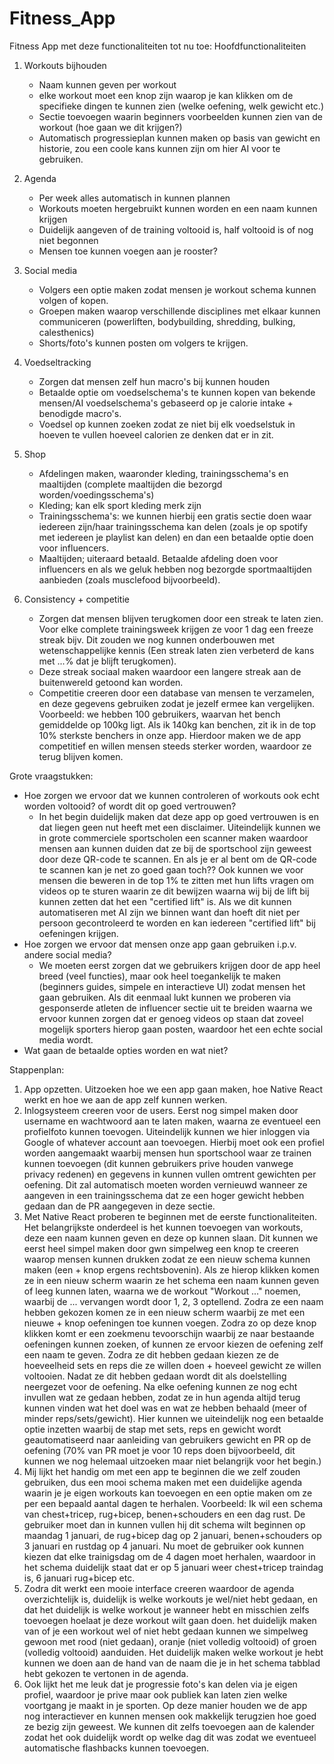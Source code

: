 # Fitness_App
Fitness App met deze functionaliteiten tot nu toe:
Hoofdfunctionaliteiten
1. Workouts bijhouden
    - Naam kunnen geven per workout
    - elke workout moet een knop zijn waarop je kan klikken om de specifieke dingen te kunnen zien (welke oefening, welk gewicht etc.)
    - Sectie toevoegen waarin beginners voorbeelden kunnen zien van de workout (hoe gaan we dit krijgen?)
    - Automatisch progressieplan kunnen maken op basis van gewicht en historie, zou een coole kans kunnen zijn om hier AI voor te gebruiken. 

2. Agenda
    - Per week alles automatisch in kunnen plannen
    - Workouts moeten hergebruikt kunnen worden en een naam kunnen krijgen
    - Duidelijk aangeven of de training voltooid is, half voltooid is of nog niet begonnen
    - Mensen toe kunnen voegen aan je rooster?

3. Social media
    - Volgers een optie maken zodat mensen je workout schema kunnen volgen of kopen.
    - Groepen maken waarop verschillende disciplines met elkaar kunnen communiceren (powerliften, bodybuilding, shredding, bulking, calesthenics) 
    - Shorts/foto's kunnen posten om volgers te krijgen.

4. Voedseltracking
    - Zorgen dat mensen zelf hun macro's bij kunnen houden
    - Betaalde optie om voedselschema's te kunnen kopen van bekende mensen/AI voedselschema's gebaseerd op je calorie intake + benodigde macro's. 
    - Voedsel op kunnen zoeken zodat ze niet bij elk voedselstuk in hoeven te vullen hoeveel calorien ze denken dat er in zit. 

5. Shop
    - Afdelingen maken, waaronder kleding, trainingsschema's en maaltijden (complete maaltijden die bezorgd worden/voedingsschema's)
    - Kleding; kan elk sport kleding merk zijn
    - Trainingsschema's: we kunnen hierbij een gratis sectie doen waar iedereen zijn/haar trainingsschema kan delen (zoals je op spotify met iedereen je playlist kan delen) en dan een betaalde optie doen voor influencers. 
    - Maaltijden; uiteraard betaald. Betaalde afdeling doen voor influencers en als we geluk hebben nog bezorgde sportmaaltijden aanbieden (zoals musclefood bijvoorbeeld). 

6. Consistency + competitie
    - Zorgen dat mensen blijven terugkomen door een streak te laten zien. Voor elke complete trainingsweek krijgen ze voor 1 dag een freeze streak bijv. Dit zouden we nog kunnen onderbouwen met wetenschappelijke kennis (Een streak laten zien verbeterd de kans met ...% dat je blijft terugkomen). 
    - Deze streak sociaal maken waardoor een langere streak aan de buitenwereld getoond kan worden. 
    - Competitie creeren door een database van mensen te verzamelen, en deze gegevens gebruiken zodat je jezelf ermee kan vergelijken. Voorbeeld: we hebben 100 gebruikers, waarvan het bench gemiddelde op 100kg ligt. Als ik 140kg kan benchen, zit ik in de top 10% sterkste benchers in onze app. Hierdoor maken we de app competitief en willen mensen steeds sterker worden, waardoor ze terug blijven komen. 

Grote vraagstukken:
- Hoe zorgen we ervoor dat we kunnen controleren of workouts ook echt worden voltooid? of wordt dit op goed vertrouwen? 
    - In het begin duidelijk maken dat deze app op goed vertrouwen is en dat liegen geen nut heeft met een disclaimer. Uiteindelijk kunnen we in grote commerciele sportscholen een scanner maken waardoor mensen aan kunnen duiden dat ze bij de sportschool zijn geweest door deze QR-code te scannen. En als je er al bent om de QR-code te scannen kan je net zo goed gaan toch?? Ook kunnen we voor mensen die beweren in de top 1% te zitten met hun lifts vragen om videos op te sturen waarin ze dit bewijzen waarna wij bij de lift bij kunnen zetten dat het een "certified lift" is. Als we dit kunnen automatiseren met AI zijn we binnen want dan hoeft dit niet per persoon gecontroleerd te worden en kan iedereen "certified lift" bij oefeningen krijgen. 
- Hoe zorgen we ervoor dat mensen onze app gaan gebruiken i.p.v. andere social media?
    - We moeten eerst zorgen dat we gebruikers krijgen door de app heel breed (veel functies), maar ook heel toegankelijk te maken (beginners guides, simpele en interactieve UI) zodat mensen het gaan gebruiken. Als dit eenmaal lukt kunnen we proberen via gesponserde atleten de influencer sectie uit te breiden waarna we ervoor kunnen zorgen dat er genoeg videos op staan dat zoveel mogelijk sporters hierop gaan posten, waardoor het een echte social media wordt. 
- Wat gaan de betaalde opties worden en wat niet?
  
Stappenplan:

1. App opzetten. Uitzoeken hoe we een app gaan maken, hoe Native React werkt en hoe we aan de app zelf kunnen werken. 
2. Inlogsysteem creeren voor de users. Eerst nog simpel maken door username en wachtwoord aan te laten maken, waarna ze eventueel een profielfoto kunnen toevogen. Uiteindelijk kunnen we hier inloggen via Google of whatever account aan toevoegen. Hierbij moet ook een profiel worden aangemaakt waarbij mensen hun sportschool waar ze trainen kunnen toevoegen (dit kunnen gebruikers prive houden vanwege privacy redenen) en gegevens in kunnen vullen omtrent gewichten per oefening. Dit zal automatisch moeten worden vernieuwd wanneer ze aangeven in een trainingsschema dat ze een hoger gewicht hebben gedaan dan de PR aangegeven in deze sectie. 
3. Met Native React proberen te beginnen met de eerste functionaliteiten. Het belangrijkste onderdeel is het kunnen toevoegen van workouts, deze een naam kunnen geven en deze op kunnen slaan. Dit kunnen we eerst heel simpel maken door gwn simpelweg een knop te creeren waarop mensen kunnen drukken zodat ze een nieuw schema kunnen maken (een + knop ergens rechtsbovenin). Als ze hierop klikken komen ze in een nieuw scherm waarin ze het schema een naam kunnen geven of leeg kunnen laten, waarna we de workout "Workout ..." noemen, waarbij de ... vervangen wordt door 1, 2, 3 optellend. Zodra ze een naam hebben gekozen komen ze in een nieuw scherm waarbij ze met een nieuwe + knop oefeningen toe kunnen voegen. Zodra zo op deze knop klikken komt er een zoekmenu tevoorschijn waarbij ze naar bestaande oefeningen kunnen zoeken, of kunnen ze ervoor kiezen de oefening zelf een naam te geven. Zodra ze dit hebben gedaan kiezen ze de hoeveelheid sets en reps die ze willen doen + hoeveel gewicht ze willen voltooien. Nadat ze dit hebben gedaan wordt dit als doelstelling neergezet voor de oefening. Na elke oefening kunnen ze nog echt invullen wat ze gedaan hebben, zodat ze in hun agenda altijd terug kunnen vinden wat het doel was en wat ze hebben behaald (meer of minder reps/sets/gewicht). Hier kunnen we uiteindelijk nog een betaalde optie inzetten waarbij de stap met sets, reps en gewicht wordt geautomatiseerd naar aanleiding van gebruikers gewicht en PR op de oefening (70% van PR moet je voor 10 reps doen bijvoorbeeld, dit kunnen we nog helemaal uitzoeken maar niet belangrijk voor het begin.) 
4. Mij lijkt het handig om met een app te beginnen die we zelf zouden gebruiken, dus een mooi schema maken met een duidelijke agenda waarin je je eigen workouts kan toevoegen en een optie maken om ze per een bepaald aantal dagen te herhalen. 
Voorbeeld: Ik wil een schema van chest+tricep, rug+bicep, benen+schouders en een dag rust. De gebruiker moet dan in kunnen vullen hij dit schema wilt beginnen op maandag 1 januari, de rug+bicep dag op 2 januari, benen+schouders op 3 januari en rustdag op 4 januari. Nu moet de gebruiker ook kunnen kiezen dat elke trainigsdag om de 4 dagen moet herhalen, waardoor in het schema duidelijk staat dat er op 5 januari weer chest+tricep traindag is, 6 januari rug+bicep etc. 
5. Zodra dit werkt een mooie interface creeren waardoor de agenda overzichtelijk is, duidelijk is welke workouts je wel/niet hebt gedaan, en dat het duidelijk is welke workout je wanneer hebt en misschien zelfs toevoegen hoelaat je deze workout wilt gaan doen. het duidelijk maken van of je een workout wel of niet hebt gedaan kunnen we simpelweg gewoon met rood (niet gedaan), oranje (niet volledig voltooid) of groen (volledig voltooid) aanduiden. Het duidelijk maken welke workout je hebt kunnen we doen aan de hand van de naam die je in het schema tabblad hebt gekozen te vertonen in de agenda. 
6. Ook lijkt het me leuk dat je progressie foto's kan delen via je eigen profiel, waardoor je prive maar ook publiek kan laten zien welke voortgang je maakt in je sporten. Op deze manier houden we de app nog interactiever en kunnen mensen ook makkelijk terugzien hoe goed ze bezig zijn geweest. We kunnen dit zelfs toevoegen aan de kalender zodat het ook duidelijk wordt op welke dag dit was zodat we eventueel automatische flashbacks kunnen toevoegen. 
